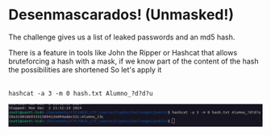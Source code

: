 # Desenmascarados! (Unmasked!)

The challenge gives us a list of leaked passwords and an md5 hash.

There is a feature in tools like John the Ripper or Hashcat that allows bruteforcing a hash with a mask, if we know part of the content of the hash the possibilities are shortened
So let's apply it

```

hashcat -a 3 -m 0 hash.txt Alumno_?d?d?u

```

![Screenshot from 2024-12-02 21-57-43.png](Screenshot%20from%202024-12-02%2021-57-43.png)